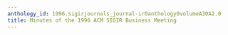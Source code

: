 ```yaml
---
anthology_id: 1996.sigirjournals_journal-ir0anthology0volumeA30A2.0
title: Minutes of the 1996 ACM SIGIR Business Meeting
---
```

